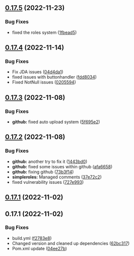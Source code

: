## [0.17.5](https://github.com/Greazi-Times/Discord_Bot_Foundation/compare/v0.17.4...v0.17.5) (2022-11-23)


### Bug Fixes

* fixed the roles system ([1fbead5](https://github.com/Greazi-Times/Discord_Bot_Foundation/commit/1fbead5809a19d3959e68157e886f5f449546921))



## [0.17.4](https://github.com/Greazi-Times/Discord_Bot_Foundation/compare/v0.17.3...v0.17.4) (2022-11-14)


### Bug Fixes

* Fix JDA issues ([04d4da1](https://github.com/Greazi-Times/Discord_Bot_Foundation/commit/04d4da194aec97697ad8e98ad2c14d2652cca0f6))
* fixed issues with buttonhandler ([fdd8034](https://github.com/Greazi-Times/Discord_Bot_Foundation/commit/fdd8034ba793565caebf9402f0347e0f1fe20832))
* Fixed NotNull issues ([0205594](https://github.com/Greazi-Times/Discord_Bot_Foundation/commit/02055943db077ffe0947dabb5da57645e6227e25))



## [0.17.3](https://github.com/Greazi-Times/Discord_Bot_Foundation/compare/v0.17.2...v0.17.3) (2022-11-08)


### Bug Fixes

* **github:** fixed auto upload system ([5f695e2](https://github.com/Greazi-Times/Discord_Bot_Foundation/commit/5f695e212e07ec69ebfa8e25e8433e5a0960a06c))



## [0.17.2](https://github.com/Greazi-Times/Discord_Bot_Foundation/compare/v0.17.1...v0.17.2) (2022-11-08)


### Bug Fixes

* **github:** another try to fix it ([1443bd0](https://github.com/Greazi-Times/Discord_Bot_Foundation/commit/1443bd09983c3296eec8e8b1cd1a486c8c86247b))
* **github:** fixed some issues within github ([afa6658](https://github.com/Greazi-Times/Discord_Bot_Foundation/commit/afa66587163e0946acd91f452c73788332ef8e71))
* **github:** fixing github ([73b3f14](https://github.com/Greazi-Times/Discord_Bot_Foundation/commit/73b3f14a31b49bb92f0264e2a959568880eda679))
* **simpleroles:** Managed comments ([37e72c2](https://github.com/Greazi-Times/Discord_Bot_Foundation/commit/37e72c294c612f85593259c637b7a6062a4e4ff1))
* fixed vulnerability issues ([727e993](https://github.com/Greazi-Times/Discord_Bot_Foundation/commit/727e993d34bc1f7ed49fc0f8b3b544b21de343cc))



## [0.17.1](https://github.com/Greazi-Times/Discord_Bot_Foundation/compare/v0.17.0...v0.17.1) (2022-11-02)



## 0.17.1 (2022-11-02)


### Bug Fixes

* build.yml ([f2783e8](https://github.com/Greazi-Times/Discord_Bot_Foundation/commit/f2783e868b0e506931a44425fec893bf1f0598d2))
* Changed version and cleaned up dependencies  ([62bc317](https://github.com/Greazi-Times/Discord_Bot_Foundation/commit/62bc317d30392921efc9dd2312f18e2e55091657))
* Pom.xml update ([04ee27b](https://github.com/Greazi-Times/Discord_Bot_Foundation/commit/04ee27b35d14130eca7236e213dabbff5ab4d3f7))



